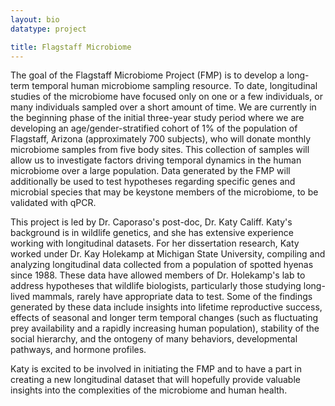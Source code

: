 ```yaml
---
layout: bio
datatype: project

title: Flagstaff Microbiome
---
```


The goal of the Flagstaff Microbiome Project (FMP) is to develop a long-term temporal human microbiome sampling resource.  To date, longitudinal studies of the microbiome have focused only on one or a few individuals, or many individuals sampled over a short amount of time.  We are currently in the beginning phase of the initial three-year study period where we are developing an age/gender-stratified cohort of 1% of the population of Flagstaff, Arizona (approximately 700 subjects), who will donate monthly microbiome samples from five body sites.  This collection of samples will allow us to investigate factors driving temporal dynamics in the human microbiome over a large population. Data generated by the FMP will additionally be used to test hypotheses regarding specific genes and microbial species that may be keystone members of the microbiome, to be validated with qPCR.

This project is led by Dr. Caporaso's post-doc, Dr. Katy Califf.  Katy's background is in wildlife genetics, and she has extensive experience working with longitudinal datasets.  For her dissertation research, Katy worked under Dr. Kay Holekamp at Michigan State University, compiling and analyzing longitudinal data collected from a population of spotted hyenas since 1988.  These data have allowed members of Dr. Holekamp's lab to address hypotheses that wildlife biologists, particularly those studying long-lived mammals, rarely have appropriate data to test.  Some of the findings generated by these data include insights into lifetime reproductive success, effects of seasonal and longer term temporal changes (such as fluctuating prey availability and a rapidly increasing human population), stability of the social hierarchy, and the ontogeny of many behaviors, developmental pathways, and hormone profiles.  

Katy is excited to be involved in initiating the FMP and to have a part in creating a new longitudinal dataset that will hopefully provide valuable insights into the complexities of the microbiome and human health.  
